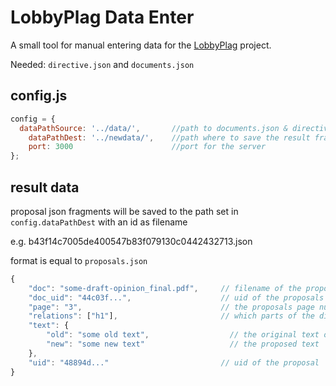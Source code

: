 # LobbyPlag Data Enter

A small tool for manual entering data for the [LobbyPlag](http://www.lobbyplag.eu/) project.

Needed: `directive.json` and `documents.json`

## config.js

```` javascript
config = {
  dataPathSource: '../data/',	 	//path to documents.json & directive.json
	dataPathDest: '../newdata/',	//path where to save the result fragment json files
	port: 3000					 	//port for the server
};
````

## result data

proposal json fragments will be saved to the path set in `config.dataPathDest` with an id as filename

e.g. b43f14c7005de400547b83f079130c0442432713.json

format is equal to `proposals.json` 

```` javascript
{
	"doc": "some-draft-opinion_final.pdf",     // filename of the proposals source
	"doc_uid": "44c03f...",                    // uid of the proposals source
	"page": "3",                               // the proposals page number in the source 
	"relations": ["h1"],                       // which parts of the directive the proposal relates to
	"text": {
		"old": "some old text",                  // the original text of the directive
		"new": "some new text"                   // the proposed text
	},
	"uid": "48894d..."                         // uid of the proposal 
}
````
